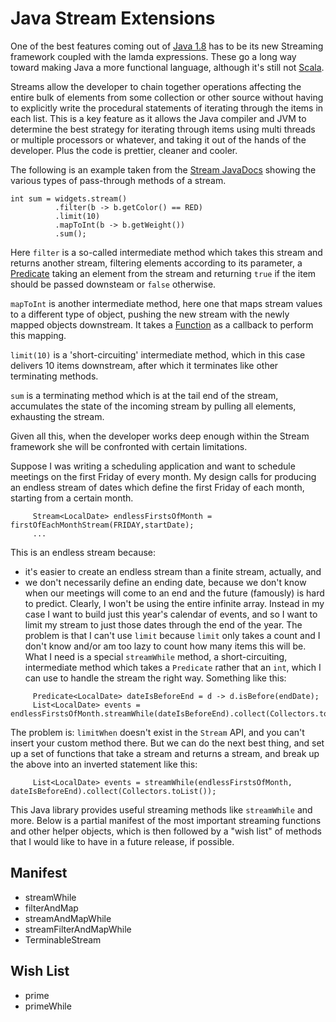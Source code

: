# Java Stream Extensions

One of the best features coming out of [Java 1.8](http://docs.oracle.com/javase/8/docs/api/) has to be its new Streaming framework coupled with the lamda expressions. These go a long way toward making Java a more functional language, although it's still
not [Scala](http://www.scala-lang.org).

Streams allow the developer to chain together operations affecting the entire bulk of elements from some collection or other source without having to explicitly write the procedural statements of iterating through the items in each list. This is a key feature as it allows the Java compiler and JVM to determine the best strategy for iterating through items using multi threads or multiple processors or whatever, and taking it out of the hands of the developer.  Plus the code is prettier, cleaner and cooler.

The following is an  example taken from the [Stream JavaDocs](http://docs.oracle.com/javase/8/docs/api/java/util/stream/package-summary.html) showing the various types of pass-through methods of a stream.
```
int sum = widgets.stream()
          .filter(b -> b.getColor() == RED)
          .limit(10)
          .mapToInt(b -> b.getWeight())
          .sum();
```
Here `filter` is a so-called intermediate method which takes this stream and returns another stream, filtering elements according to its parameter, a  [Predicate](http://docs.oracle.com/javase/8/docs/api/java/util/function/Predicate.html) taking an element from the stream and returning `true` if the item should be passed downsteam or `false` otherwise.

`mapToInt` is another intermediate method, here one that maps stream values to a different type of object, pushing the new stream with the newly mapped objects downstream. It takes a [Function](http://docs.oracle.com/javase/8/docs/api/java/util/function/Function.html) as a callback to perform this mapping.

`limit(10)` is a 'short-circuiting' intermediate method, which in this case delivers 10 items downstream, after which it terminates like other terminating methods.

`sum` is a terminating method which is at the tail end of the stream, accumulates the state of the incoming stream by pulling all elements, exhausting the stream.

Given all this, when the developer works deep enough within the Stream framework she will be confronted with certain limitations.

Suppose I was writing a scheduling application and want to schedule meetings on the first Friday of every month.  My design calls for producing an endless stream of dates which define the first Friday of each month, starting from a certain month. 
```
     Stream<LocalDate> endlessFirstsOfMonth = firstOfEachMonthStream(FRIDAY,startDate);
     ...
```
This is an endless stream because:
* it's easier to create an endless stream than a finite stream, actually, and 
* we don't necessarily define an ending date, because we don't know when our meetings will come to an end and the future (famously) is hard to predict.
Clearly, I won't be using the entire infinite array. Instead in my case I want to build just this year's calendar of events, and so I want to limit my stream to just those dates through the end of the year. The problem is that I can't use `limit` because `limit` only takes a count and I don't know and/or am too lazy to count how many items this will be.
What I need is a special `streamWhile` method, a short-circuiting, intermediate method which takes a `Predicate` rather that an `int`, which I can use to handle the stream the right way. Something like this:
```
     Predicate<LocalDate> dateIsBeforeEnd = d -> d.isBefore(endDate);
     List<LocalDate> events = endlessFirstsOfMonth.streamWhile(dateIsBeforeEnd).collect(Collectors.toList());
```
The problem is: `limitWhen` doesn't exist in the `Stream` API, and you can't insert your custom method there.
But we can do the next best thing, and set up a set of functions that take a stream and returns a stream, and break up the above into an inverted statement like this:
```
     List<LocalDate> events = streamWhile(endlessFirstsOfMonth, dateIsBeforeEnd).collect(Collectors.toList());
```
This Java library provides useful streaming methods like `streamWhile` and more. Below is a partial manifest of the most important streaming functions and other helper objects, which is then followed by a "wish list" of methods that I would like to have in a future release, if possible.

## Manifest

* streamWhile
* filterAndMap
* streamAndMapWhile
* streamFilterAndMapWhile
* TerminableStream

## Wish List

* prime
* primeWhile

